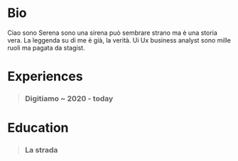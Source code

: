 # Bio

Ciao sono Serena sono una sirena può sembrare strano ma è una storia vera. La leggenda su di me è già, la verità.
Ui Ux business analyst sono mille ruoli ma pagata da stagist.

# Experiences

> ### Digitiamo ~ 2020 - today

# Education

> ### La strada
